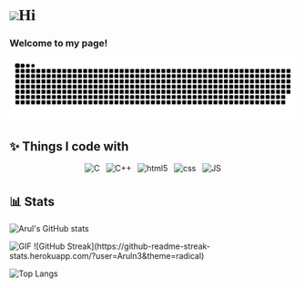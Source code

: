 <h1 style="font-family:cursive"><img src="https://c.tenor.com/xSI1Z0OAJQYAAAAi/smiling-face-with-halo-joypixels.gif" width="30"/>Hi</h1>
<h3>Welcome to my page!</h3> 
<img alt="contribution" src="https://github.com/Aruln3/Aruln3/blob/main/github-contribution-grid-snake.svg" />

## ✨ Things I code with

<p style="text-align:center";>
    <img alt="C" src="https://cdn.icon-icons.com/icons2/2415/PNG/128/c_original_logo_icon_146611.png" width=30px height=30px style="
    padding-bottom: 5px;" />&ensp;
    <img alt="C++" src="https://openhistogram.io/wp-content/uploads/images/c-plus-plus-logo.svg" width="33px" height="32px" style="
    padding-bottom: 7px;">&ensp;
    <img alt="html5" src="https://cdn.icon-icons.com/icons2/2415/PNG/128/html_original_logo_icon_146477.png" width=31px height=32px />&ensp;
    <img alt="css" src="https://cdn.icon-icons.com/icons2/2415/PNG/128/css_original_logo_icon_146575.png" width=31px height=32px />&ensp;
    <img alt="JS" src="https://cdn.icon-icons.com/icons2/2108/PNG/128/javascript_icon_130900.png" width=30px height=31px /> 
  </p>

## 📊 Stats

![Arul's GitHub stats](https://github-readme-stats.vercel.app/api?username=Aruln3&show_icons=true&theme=radical)

<img  alt="GIF" src="https://c.tenor.com/iYg4CO19cHEAAAAj/cat-meow.gif" width="50px" height="50px" />
![GitHub Streak](https://github-readme-streak-stats.herokuapp.com/?user=Aruln3&theme=radical)


![Top Langs](https://github-readme-stats.vercel.app/api/top-langs/?username=Aruln3&layout=compact&theme=omni&langs_count=4)
